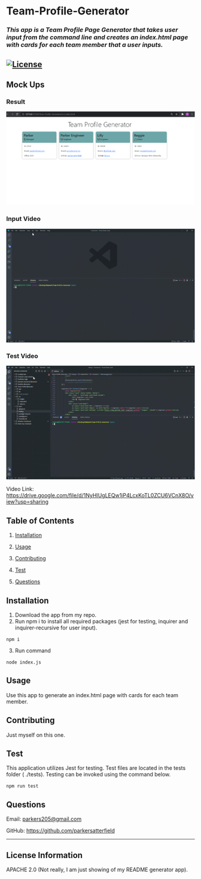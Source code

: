 # **Team-Profile-Generator**

### *This app is a Team Profile Page Generator that takes user input from the command line and creates an index.html page with cards for each team member that a user inputs.* 

## [![License](https://img.shields.io/badge/License-Apache%202.0-blue.svg)](https://opensource.org/licenses/Apache-2.0) 

## Mock Ups
### Result
![Mock Up](./src/images/mock.png)  
### Input Video
![Mock Up](./src/images/input.gif)  
### Test Video
![Mock Up](./src/images/tests.gif)  

Video Link: https://drive.google.com/file/d/1NyHIUgLEQw1jP4LcxKoTL0ZCU6VCnX8O/view?usp=sharing

## Table of Contents 

1. [Installation](#installation)

2. [Usage](#usage)

3. [Contributing](#contributing)

4. [Test](#test)

5. [Questions](#questions)

## Installation 

1. Download the app from my repo.
2. Run npm i to install all required packages (jest for testing, inquirer and inquirer-recursive for user input).
```
npm i
```
3. Run command 
```
node index.js
```

## Usage 

Use this app to generate an index.html page with cards for each team member. 

## Contributing 

Just myself on this one. 

## Test 

This application utilizes Jest for testing. Test files are located in the tests folder ( ./tests). Testing can be invoked using the command below.
```
npm run test
```

## Questions 

Email: parkers205@gmail.com 

GitHub: https://github.com/parkersatterfield 

---

## License Information 
APACHE 2.0 (Not really, I am just showing of my README generator app).

            